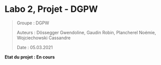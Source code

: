 # Labo 2, Projet - DGPW 

> Groupe : DGPW
>
> Auteurs : Dössegger Gwendoline, Gaudin Robin, Plancherel Noémie, Wojciechowski Cassandre
>
> Date : 05.03.2021 

**Etat du projet : En cours**


